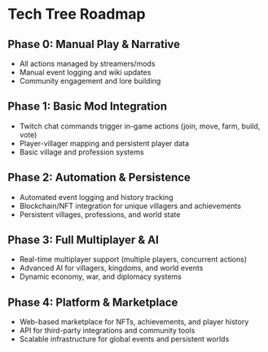 # Tech Tree Roadmap

## Phase 0: Manual Play & Narrative
- All actions managed by streamers/mods
- Manual event logging and wiki updates
- Community engagement and lore building

## Phase 1: Basic Mod Integration
- Twitch chat commands trigger in-game actions (join, move, farm, build, vote)
- Player-villager mapping and persistent player data
- Basic village and profession systems

## Phase 2: Automation & Persistence
- Automated event logging and history tracking
- Blockchain/NFT integration for unique villagers and achievements
- Persistent villages, professions, and world state

## Phase 3: Full Multiplayer & AI
- Real-time multiplayer support (multiple players, concurrent actions)
- Advanced AI for villagers, kingdoms, and world events
- Dynamic economy, war, and diplomacy systems

## Phase 4: Platform & Marketplace
- Web-based marketplace for NFTs, achievements, and player history
- API for third-party integrations and community tools
- Scalable infrastructure for global events and persistent worlds

